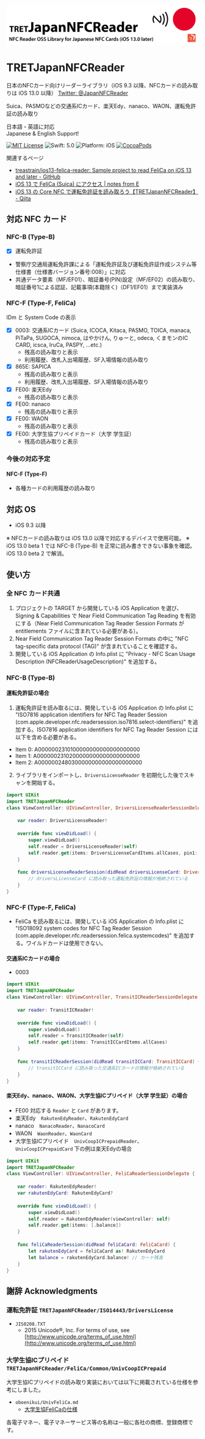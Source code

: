 ![](TRETJapanNFCReader.png)

# TRETJapanNFCReader
日本のNFCカード向けリーダーライブラリ（iOS 9.3 以降、NFCカードの読み取りは iOS 13.0 以降）
[Twitter: @JapanNFCReader](https://twitter.com/JapanNFCReader)

Suica、PASMOなどの交通系ICカード、楽天Edy、nanaco、WAON、運転免許証の読み取り

日本語・英語に対応  
Japanese & English Support!

[![MIT License](https://img.shields.io/badge/License-MIT-blue.svg)](https://github.com/treastrain/TRETJapanNFCReader/blob/master/LICENSE)
![Swift: 5.0](https://img.shields.io/badge/Swift-5.0-orange.svg)
![Platform: iOS](https://img.shields.io/badge/Platform-iOS-lightgrey.svg)
[![CocoaPods](https://img.shields.io/cocoapods/v/TRETJapanNFCReader?label=CocoaPods)](https://cocoapods.org/pods/TRETJapanNFCReader)

関連するページ
- [treastrain/ios13-felica-reader: Sample project to read FeliCa on iOS 13 and later - GitHub](https://github.com/treastrain/ios13-felica-reader)
- [iOS 13 で FeliCa (Suica) にアクセス | notes from E](https://notes.tret.jp/ios13-felica-reading/)
- [iOS 13 の Core NFC で運転免許証を読み取ろう【TRETJapanNFCReader】 - Qiita](https://qiita.com/treastrain/items/f95ee3f99c6b6111e999)

## 対応 NFC カード
### NFC-B (Type-B)
- [x] 運転免許証
- 警察庁交通局運転免許課による「運転免許証及び運転免許証作成システム等仕様書（仕様書バージョン番号:008）」に対応
- 共通データ要素（MF/EF01）、暗証番号(PIN)設定（MF/EF02）の読み取り、暗証番号1による認証、記載事項(本籍除く)（DF1/EF01）まで実装済み

### NFC-F (Type-F, FeliCa)
IDm と System Code の表示
- [x] 0003: 交通系ICカード (Suica, ICOCA, Kitaca, PASMO, TOICA, manaca, PiTaPa, SUGOCA, nimoca, はやかけん, りゅーと, odeca, くまモンのIC CARD, icsca, IruCa, PASPY, ...etc.)
    - 残高の読み取りと表示
    - 利用履歴、改札入出場履歴、SF入場情報の読み取り
- [x] 865E: SAPICA
    - 残高の読み取りと表示
    - 利用履歴、改札入出場履歴、SF入場情報の読み取り
- [x] FE00: 楽天Edy
    - 残高の読み取りと表示
- [x] FE00: nanaco
    - 残高の読み取りと表示
- [x] FE00: WAON
    - 残高の読み取りと表示
- [x] FE00: 大学生協プリペイドカード（大学 学生証）
    - 残高の読み取りと表示

### 今後の対応予定
#### NFC-F (Type-F)
- 各種カードの利用履歴の読み取り

## 対応 OS
- iOS 9.3 以降

※ NFCカードの読み取りは iOS 13.0 以降で対応するデバイスで使用可能。
※ iOS 13.0 beta 1 では NFC-B (Type-B) を正常に読み書きできない事象を確認。iOS 13.0 beta 2 で解消。

## 使い方
### 全 NFC カード共通
1. プロジェクトの TARGET から開発している iOS Application を選び、Signing & Capabilities で Near Field Communication Tag Reading を有効にする（Near Field Communication Tag Reader Session Formats が entitlements ファイルに含まれている必要がある）。
2. Near Field Communication Tag Reader Session Formats の中に "NFC tag-specific data protocol (TAG)" が含まれていることを確認する。
3. 開発している iOS Application の Info.plist に "Privacy - NFC Scan Usage Description (NFCReaderUsageDescription)" を追加する。

### NFC-B (Type-B)
#### 運転免許証の場合
1. 運転免許証を読み取るには、開発している iOS Application の Info.plist に "ISO7816 application identifiers for NFC Tag Reader Session (com.apple.developer.nfc.readersession.iso7816.select-identifiers)" を追加する。ISO7816 application identifiers for NFC Tag Reader Session には以下を含める必要がある。
- Item 0: A0000002310100000000000000000000
- Item 1: A0000002310200000000000000000000
- Item 2: A0000002480300000000000000000000

2. ライブラリをインポートし、`DriversLicenseReader` を初期化した後でスキャンを開始する。
```swift
import UIKit
import TRETJapanNFCReader
class ViewController: UIViewController, DriversLicenseReaderSessionDelegate {

    var reader: DriversLicenseReader!

    override func viewDidLoad() {
        super.viewDidLoad()
        self.reader = DriversLicenseReader(self)
        self.reader.get(items: DriversLicenseCardItems.allCases, pin1: "暗証番号1")
    }

    func driversLicenseReaderSession(didRead driversLicenseCard: DriversLicenseCard) {
        // driversLicenseCard に読み取った運転免許証の情報が格納されている
    }
}
```

### NFC-F (Type-F, FeliCa)
- FeliCa を読み取るには、開発している iOS Application の Info.plist に "ISO18092 system codes for NFC Tag Reader Session (com.apple.developer.nfc.readersession.felica.systemcodes)" を追加する。ワイルドカードは使用できない。

#### 交通系ICカードの場合
- 0003
```swift
import UIKit
import TRETJapanNFCReader
class ViewController: UIViewController, TransitICReaderSessionDelegate {

    var reader: TransitICReader!

    override func viewDidLoad() {
        super.viewDidLoad()
        self.reader = TransitICReader(self)
        self.reader.get(items: TransitICCardItems.allCases)
    }

    func transitICReaderSession(didRead transitICCard: TransitICCard) {
        // transitICCard に読み取った交通系ICカードの情報が格納されている
    }
}
```

#### 楽天Edy、nanaco、WAON、大学生協ICプリペイド（大学 学生証）の場合
- FE00
対応する `Reader` と `Card` があります。
- 楽天Edy　`RakutenEdyReader`、`RakutenEdyCard`
- nanaco　`NanacoReader`、`NanacoCard`
- WAON　`WaonReader`、`WaonCard`
- 大学生協ICプリペイド　`UnivCoopICPrepaidReader`、`UnivCoopICPrepaidCard`
下の例は楽天Edyの場合
```swift
import UIKit
import TRETJapanNFCReader
class ViewController: UIViewController, FeliCaReaderSessionDelegate {

    var reader: RakutenEdyReader!
    var rakutenEdyCard: RakutenEdyCard?

    override func viewDidLoad() {
        super.viewDidLoad()
        self.reader = RakutenEdyReader(viewController: self)
        self.reader.get(items: [.balance])
    }

    func feliCaReaderSession(didRead feliCaCard: FeliCaCard) {
        let rakutenEdyCard = feliCaCard as! RakutenEdyCard
        let balance = rakutenEdyCard.balance! // カード残高
    }
}
```

## 謝辞 Acknowledgments
### 運転免許証 `TRETJapanNFCReader/ISO14443/DriversLicense` 
- `JIS0208.TXT`
    - 2015 Unicode®, Inc. For terms of use, see [http://www.unicode.org/terms_of_use.html](http://www.unicode.org/terms_of_use.html)

### 大学生協ICプリペイド `TRETJapanNFCReader/FeliCa/Common/UnivCoopICPrepaid`
大学生協ICプリペイドの読み取り実装においては以下に掲載されている仕様を参考にしました。
- `oboenikui/UnivFeliCa.md`
    - [大学生協FeliCaの仕様](https://gist.github.com/oboenikui/ee9fb0cb07a6690c410b872f64345120)

各電子マネー、電子マネーサービス等の名称は一般に各社の商標、登録商標です。
